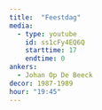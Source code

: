 ```yaml
---
title:  "Feestdag"
media:
  - type: youtube
    id: ss1cFy4EQ6Q
    starttime: 17
    endtime: 0
ankers:
  - Johan Op De Beeck
decor: 1987-1989
hour: "19:45"
---
```

